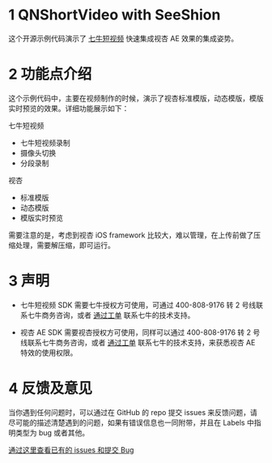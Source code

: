 # 1 QNShortVideo with SeeShion
这个开源示例代码演示了 [七牛短视频](https://www.qiniu.com/products/plsv) 快速集成视杏 AE 效果的集成姿势。   

# 2 功能点介绍

这个示例代码中，主要在视频制作的时候，演示了视杏标准模版，动态模版，模版实时预览的效果。详细功能展示如下：

七牛短视频

- 七牛短视频录制
- 摄像头切换
- 分段录制

视杏

- 标准模版
- 动态模版
- 模版实时预览

需要注意的是，考虑到视杏 iOS framework 比较大，难以管理，在上传前做了压缩处理，需要解压缩，即可运行。

# 3 声明

- 七牛短视频 SDK 需要七牛授权方可使用，可通过 400-808-9176 转 2 号线联系七牛商务咨询，或者 [通过工单](https://support.qiniu.com/?ref=developer.qiniu.com) 联系七牛的技术支持。

- 视杏 AE SDK 需要视杏授权方可使用，同样可以通过 400-808-9176 转 2 号线联系七牛商务咨询，或者 [通过工单](https://support.qiniu.com/?ref=developer.qiniu.com) 联系七牛的技术支持，来获悉视杏 AE 特效的使用权限。

# 4 反馈及意见

当你遇到任何问题时，可以通过在 GitHub 的 repo 提交 issues 来反馈问题，请尽可能的描述清楚遇到的问题，如果有错误信息也一同附带，并且在 Labels 中指明类型为 bug 或者其他。

[通过这里查看已有的 issues 和提交 Bug](https://github.com/pili-engineering/QNShortVideo-SenseTime/issues)
